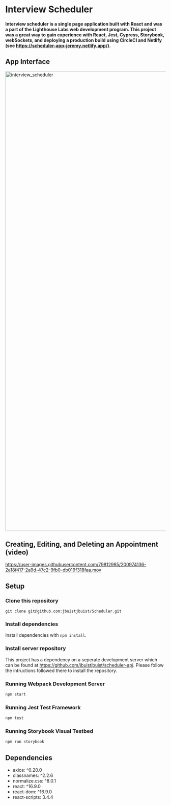 # Interview Scheduler

#### Interview scheduler is a single page application built with React and was a part of the Lighthouse Labs web development program. This project was a great way to gain experience with React, Jest, Cypress, Storybook, webSockets, and deploying a production build using CircleCI and Netlify (see https://scheduler-app-jeremy.netlify.app/).

## App Interface

<img width="1438" alt="interview_scheduler" src="https://user-images.githubusercontent.com/79812985/200974100-e6839b88-1593-42cc-bdd1-627843241dbe.png">


## Creating, Editing, and Deleting an Appointment (video)

https://user-images.githubusercontent.com/79812985/200974136-2a18f417-2a9d-47c2-9fb0-db019f318faa.mov


## Setup

### Clone this repository

`git clone git@github.com:jbuistjbuist/Scheduler.git`

### Install dependencies

Install dependencies with `npm install`.

### Install server repository

This project has a dependency on a seperate development server which can be found at https://github.com/jbuistjbuist/scheduler-api. Please follow the intructions followed there to install the repository.

### Running Webpack Development Server

```sh
npm start
```

### Running Jest Test Framework

```sh
npm test
```

### Running Storybook Visual Testbed

```sh
npm run storybook
```

## Dependencies
- axios: ^0.20.0
- classnames: ^2.2.6
- normalize.css: ^8.0.1
- react: ^16.9.0
- react-dom: ^16.9.0
- react-scripts: 3.4.4
